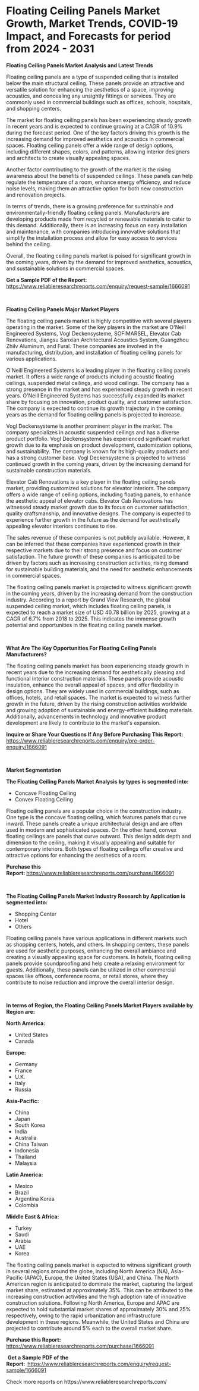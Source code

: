 <p><h1>Floating Ceiling Panels Market Growth, Market Trends, COVID-19 Impact, and Forecasts for period from 2024 - 2031</h1></p><p><strong>Floating Ceiling Panels Market Analysis and Latest Trends</strong></p>
<p><p>Floating ceiling panels are a type of suspended ceiling that is installed below the main structural ceiling. These panels provide an attractive and versatile solution for enhancing the aesthetics of a space, improving acoustics, and concealing any unsightly fittings or services. They are commonly used in commercial buildings such as offices, schools, hospitals, and shopping centers.</p><p>The market for floating ceiling panels has been experiencing steady growth in recent years and is expected to continue growing at a CAGR of 10.9% during the forecast period. One of the key factors driving this growth is the increasing demand for improved aesthetics and acoustics in commercial spaces. Floating ceiling panels offer a wide range of design options, including different shapes, colors, and patterns, allowing interior designers and architects to create visually appealing spaces.</p><p>Another factor contributing to the growth of the market is the rising awareness about the benefits of suspended ceilings. These panels can help regulate the temperature of a room, enhance energy efficiency, and reduce noise levels, making them an attractive option for both new construction and renovation projects.</p><p>In terms of trends, there is a growing preference for sustainable and environmentally-friendly floating ceiling panels. Manufacturers are developing products made from recycled or renewable materials to cater to this demand. Additionally, there is an increasing focus on easy installation and maintenance, with companies introducing innovative solutions that simplify the installation process and allow for easy access to services behind the ceiling.</p><p>Overall, the floating ceiling panels market is poised for significant growth in the coming years, driven by the demand for improved aesthetics, acoustics, and sustainable solutions in commercial spaces.</p></p>
<p><strong>Get a Sample PDF of the Report:&nbsp;</strong> <a href="https://www.reliableresearchreports.com/enquiry/request-sample/1666091">https://www.reliableresearchreports.com/enquiry/request-sample/1666091</a></p>
<p>&nbsp;</p>
<p><strong>Floating Ceiling Panels Major Market Players</strong></p>
<p><p>The floating ceiling panels market is highly competitive with several players operating in the market. Some of the key players in the market are O'Neill Engineered Systems, Vogl Deckensysteme, SOFIMARSEL, Elevator Cab Renovations, Jiangsu Sanxian Architectural Acoustics System, Guangzhou Zhilv Aluminum, and Fural. These companies are involved in the manufacturing, distribution, and installation of floating ceiling panels for various applications.</p><p>O'Neill Engineered Systems is a leading player in the floating ceiling panels market. It offers a wide range of products including acoustic floating ceilings, suspended metal ceilings, and wood ceilings. The company has a strong presence in the market and has experienced steady growth in recent years. O'Neill Engineered Systems has successfully expanded its market share by focusing on innovation, product quality, and customer satisfaction. The company is expected to continue its growth trajectory in the coming years as the demand for floating ceiling panels is projected to increase.</p><p>Vogl Deckensysteme is another prominent player in the market. The company specializes in acoustic suspended ceilings and has a diverse product portfolio. Vogl Deckensysteme has experienced significant market growth due to its emphasis on product development, customization options, and sustainability. The company is known for its high-quality products and has a strong customer base. Vogl Deckensysteme is projected to witness continued growth in the coming years, driven by the increasing demand for sustainable construction materials.</p><p>Elevator Cab Renovations is a key player in the floating ceiling panels market, providing customized solutions for elevator interiors. The company offers a wide range of ceiling options, including floating panels, to enhance the aesthetic appeal of elevator cabs. Elevator Cab Renovations has witnessed steady market growth due to its focus on customer satisfaction, quality craftsmanship, and innovative designs. The company is expected to experience further growth in the future as the demand for aesthetically appealing elevator interiors continues to rise.</p><p>The sales revenue of these companies is not publicly available. However, it can be inferred that these companies have experienced growth in their respective markets due to their strong presence and focus on customer satisfaction. The future growth of these companies is anticipated to be driven by factors such as increasing construction activities, rising demand for sustainable building materials, and the need for aesthetic enhancements in commercial spaces.</p><p>The floating ceiling panels market is projected to witness significant growth in the coming years, driven by the increasing demand from the construction industry. According to a report by Grand View Research, the global suspended ceiling market, which includes floating ceiling panels, is expected to reach a market size of USD 40.78 billion by 2025, growing at a CAGR of 6.7% from 2018 to 2025. This indicates the immense growth potential and opportunities in the floating ceiling panels market.</p></p>
<p>&nbsp;</p>
<p><strong>What Are The Key Opportunities For Floating Ceiling Panels Manufacturers?</strong></p>
<p><p>The floating ceiling panels market has been experiencing steady growth in recent years due to the increasing demand for aesthetically pleasing and functional interior construction materials. These panels provide acoustic insulation, enhance the overall appeal of spaces, and offer flexibility in design options. They are widely used in commercial buildings, such as offices, hotels, and retail spaces. The market is expected to witness further growth in the future, driven by the rising construction activities worldwide and growing adoption of sustainable and energy-efficient building materials. Additionally, advancements in technology and innovative product development are likely to contribute to the market's expansion.</p></p>
<p><strong>Inquire or Share Your Questions If Any Before Purchasing This Report:</strong> <a href="https://www.reliableresearchreports.com/enquiry/pre-order-enquiry/1666091">https://www.reliableresearchreports.com/enquiry/pre-order-enquiry/1666091</a></p>
<p>&nbsp;</p>
<p><strong>Market Segmentation</strong></p>
<p><strong>The Floating Ceiling Panels Market Analysis by types is segmented into:</strong></p>
<p><ul><li>Concave Floating Ceiling</li><li>Convex Floating Ceiling</li></ul></p>
<p><p>Floating ceiling panels are a popular choice in the construction industry. One type is the concave floating ceiling, which features panels that curve inward. These panels create a unique architectural design and are often used in modern and sophisticated spaces. On the other hand, convex floating ceilings are panels that curve outward. This design adds depth and dimension to the ceiling, making it visually appealing and suitable for contemporary interiors. Both types of floating ceilings offer creative and attractive options for enhancing the aesthetics of a room.</p></p>
<p><strong>Purchase this Report:&nbsp;</strong><a href="https://www.reliableresearchreports.com/purchase/1666091">https://www.reliableresearchreports.com/purchase/1666091</a></p>
<p>&nbsp;</p>
<p><strong>The Floating Ceiling Panels Market Industry Research by Application is segmented into:</strong></p>
<p><ul><li>Shopping Center</li><li>Hotel</li><li>Others</li></ul></p>
<p><p>Floating ceiling panels have various applications in different markets such as shopping centers, hotels, and others. In shopping centers, these panels are used for aesthetic purposes, enhancing the overall ambiance and creating a visually appealing space for customers. In hotels, floating ceiling panels provide soundproofing and help create a relaxing environment for guests. Additionally, these panels can be utilized in other commercial spaces like offices, conference rooms, or retail stores, where they contribute to noise reduction and improve the overall interior design.</p></p>
<p>&nbsp;</p>
<p><strong>In terms of Region, the Floating Ceiling Panels Market Players available by Region are:</strong></p>
<p>
    <p> <strong> North America: </strong>
        <ul>
            <li>United States</li>
            <li>Canada</li>
        </ul>
        </p> 
    <p> <strong> Europe: </strong>
        <ul>
            <li>Germany</li>
            <li>France</li>
            <li>U.K.</li>
            <li>Italy</li>
            <li>Russia</li>
        </ul>
        </p> 
    <p> <strong> Asia-Pacific: </strong>
        <ul>
            <li>China</li>
            <li>Japan</li>
            <li>South Korea</li>
            <li>India</li>
            <li>Australia</li>
            <li>China Taiwan</li>
            <li>Indonesia</li>
            <li>Thailand</li>
            <li>Malaysia</li>
        </ul>
        </p> 
    <p> <strong> Latin America: </strong>
        <ul>
            <li>Mexico</li>
            <li>Brazil</li>
            <li>Argentina Korea</li>
            <li>Colombia</li>
        </ul>
        </p> 
    <p> <strong> Middle East & Africa: </strong>
        <ul>
            <li>Turkey</li>
            <li>Saudi</li>
            <li>Arabia</li>
            <li>UAE</li>
            <li>Korea</li>
        </ul>
    </p>
    </p>
<p><p>The floating ceiling panels market is expected to witness significant growth in several regions around the globe, including North America (NA), Asia-Pacific (APAC), Europe, the United States (USA), and China. The North American region is anticipated to dominate the market, capturing the largest market share, estimated at approximately 35%. This can be attributed to the increasing construction activities and the high adoption rate of innovative construction solutions. Following North America, Europe and APAC are expected to hold substantial market shares of approximately 30% and 25% respectively, owing to the rapid urbanization and infrastructure development in these regions. Meanwhile, the United States and China are projected to contribute around 5% each to the overall market share.</p></p>
<p><strong>Purchase this Report: </strong><a href="https://www.reliableresearchreports.com/purchase/1666091">https://www.reliableresearchreports.com/purchase/1666091</a></p>
<p>&nbsp;<strong>Get a Sample PDF of the Report:&nbsp;&nbsp;</strong><a href="https://www.reliableresearchreports.com/enquiry/request-sample/1666091">https://www.reliableresearchreports.com/enquiry/request-sample/1666091</a></p>
<p><strong></strong></p>
<p>Check more reports on https://www.reliableresearchreports.com/</p>